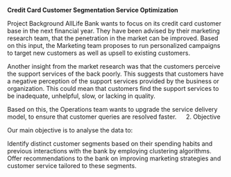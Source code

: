 **Credit Card Customer Segmentation Service Optimization**

Project Background
AllLife Bank wants to focus on its credit card customer base in the next financial year. They have been advised by their marketing research team, that the penetration in the market can be improved. Based on this input, the Marketing team proposes to run personalized campaigns to target new customers as well as upsell to existing customers.

Another insight from the market research was that the customers perceive the support services of the back poorly. This suggests that customers have a negative perception of the support services provided by the business or organization. This could mean that customers find the support services to be inadequate, unhelpful, slow, or lacking in quality.

Based on this, the Operations team wants to upgrade the service delivery model, to ensure that customer queries are resolved faster.   2. Objective

Our main objective is to analyse the data to:

Identify distinct customer segments based on their spending habits and previous interactions with the bank by employing clustering algorithms.
Offer recommendations to the bank on improving marketing strategies and customer service tailored to these segments. 
